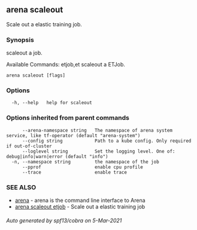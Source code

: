 ## arena scaleout

Scale out a  elastic training job.

### Synopsis

scaleout a job.

Available Commands:
  etjob,et           scaleout a ETJob.
    

```
arena scaleout [flags]
```

### Options

```
  -h, --help   help for scaleout
```

### Options inherited from parent commands

```
      --arena-namespace string   The namespace of arena system service, like tf-operator (default "arena-system")
      --config string            Path to a kube config. Only required if out-of-cluster
      --loglevel string          Set the logging level. One of: debug|info|warn|error (default "info")
  -n, --namespace string         the namespace of the job
      --pprof                    enable cpu profile
      --trace                    enable trace
```

### SEE ALSO

* [arena](arena.md)	 - arena is the command line interface to Arena
* [arena scaleout etjob](arena_scaleout_etjob.md)	 - Scale out a elastic training job

###### Auto generated by spf13/cobra on 5-Mar-2021

